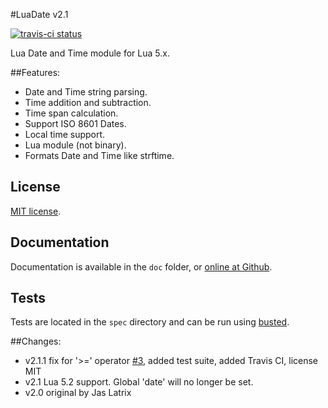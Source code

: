 #LuaDate v2.1

[![travis-ci status](https://secure.travis-ci.org/Tieske/date.png)](http://travis-ci.org/#!/Tieske/date/builds)

Lua Date and Time module for Lua 5.x.

##Features:

* Date and Time string parsing.
* Time addition and subtraction.
* Time span calculation.
* Support ISO 8601 Dates.
* Local time support.
* Lua module (not binary).
* Formats Date and Time like strftime.

## License

[MIT license](http://opensource.org/licenses/MIT).

## Documentation

Documentation is available in the `doc` folder, or [online at Github](http://tieske.github.io/date/).

## Tests

Tests are located in the `spec` directory and can be run using [busted](http://olivinelabs.com/busted/).

##Changes:

- v2.1.1 fix for '>=' operator [#3](https://github.com/Tieske/date/pull/3), added test suite, added Travis CI, license MIT
- v2.1 Lua 5.2 support. Global 'date' will no longer be set.
- v2.0 original by Jas Latrix